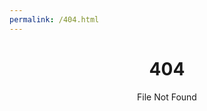 ```yaml
---
permalink: /404.html
---
```


<h1 style="text-align: center;">404</h1>

<p style="text-align: center;">File Not Found</p>